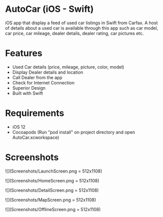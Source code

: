 # AutoCar (iOS - Swift)

iOS app that display a feed of used car listings in Swift from Carfax. A host of details about a used car is available through this app such as car model, car price, car mileage, dealer details, dealer rating, car pictures etc. 


# Features 

- Used Car details (price, mileage, picture, color, model) 
- Display Dealer details and location
- Call Dealer from the app
- Check for Internet Connection
- Superior Design
- Built with Swift


# Requirements

- iOS 12
- Cocoapods (Run "pod install" on project directory and open AutoCar.xcworkspace)


# Screenshots


![](Screenshots/LaunchScreen.png = 512x1108) 




![](Screenshots/HomeScreen.png = 512x1108) 




![](Screenshots/DetailScreen.png = 512x1108) 




![](Screenshots/MapScreen.png = 512x1108) 




![](Screenshots/OfflineScreen.png = 512x1108) 





